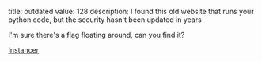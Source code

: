 title: outdated
value: 128
description: I found this old website that runs your python code, but the security hasn't been updated in years

I'm sure there's a flag floating around, can you find it?

[Instancer](https://instancer.tjctf.org/challenge/outdated)